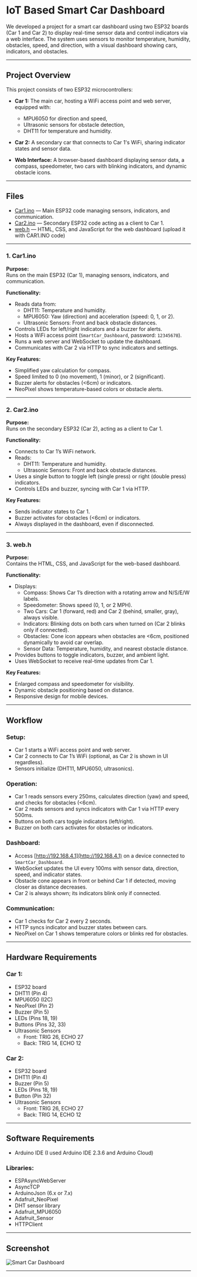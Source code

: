 # IoT Based Smart Car Dashboard

We developed a project for a smart car dashboard using two ESP32 boards (Car 1 and Car 2) to display real-time sensor data and control indicators via a web interface. The system uses sensors to monitor temperature, humidity, obstacles, speed, and direction, with a visual dashboard showing cars, indicators, and obstacles.

---

## Project Overview

This project consists of two ESP32 microcontrollers:

- **Car 1:** The main car, hosting a WiFi access point and web server, equipped with:
  - MPU6050 for direction and speed,
  - Ultrasonic sensors for obstacle detection,
  - DHT11 for temperature and humidity.

- **Car 2:** A secondary car that connects to Car 1's WiFi, sharing indicator states and sensor data.

- **Web Interface:** A browser-based dashboard displaying sensor data, a compass, speedometer, two cars with blinking indicators, and dynamic obstacle icons.

---

## Files
- [Car1.ino](./(finalised)car1.ino) — Main ESP32 code managing sensors, indicators, and communication.
- [Car2.ino](./(finalised)car2.ino) — Secondary ESP32 code acting as a client to Car 1.
- [web.h](./(FINALISED)web.h) — HTML, CSS, and JavaScript for the web dashboard (upload it with CAR1.INO code)

--- 

### 1. Car1.ino

**Purpose:**  
Runs on the main ESP32 (Car 1), managing sensors, indicators, and communication.

**Functionality:**
- Reads data from:
  - DHT11: Temperature and humidity.
  - MPU6050: Yaw (direction) and acceleration (speed: 0, 1, or 2).
  - Ultrasonic Sensors: Front and back obstacle distances.
- Controls LEDs for left/right indicators and a buzzer for alerts.
- Hosts a WiFi access point (`SmartCar_Dashboard`, password: `12345678`).
- Runs a web server and WebSocket to update the dashboard.
- Communicates with Car 2 via HTTP to sync indicators and settings.

**Key Features:**
- Simplified yaw calculation for compass.
- Speed limited to 0 (no movement), 1 (minor), or 2 (significant).
- Buzzer alerts for obstacles (<6cm) or indicators.
- NeoPixel shows temperature-based colors or obstacle alerts.

---

### 2. Car2.ino

**Purpose:**  
Runs on the secondary ESP32 (Car 2), acting as a client to Car 1.

**Functionality:**
- Connects to Car 1’s WiFi network.
- Reads:
  - DHT11: Temperature and humidity.
  - Ultrasonic Sensors: Front and back obstacle distances.
- Uses a single button to toggle left (single press) or right (double press) indicators.
- Controls LEDs and buzzer, syncing with Car 1 via HTTP.

**Key Features:**
- Sends indicator states to Car 1.
- Buzzer activates for obstacles (<6cm) or indicators.
- Always displayed in the dashboard, even if disconnected.

---

### 3. web.h

**Purpose:**  
Contains the HTML, CSS, and JavaScript for the web-based dashboard.

**Functionality:**
- Displays:
  - Compass: Shows Car 1’s direction with a rotating arrow and N/S/E/W labels.
  - Speedometer: Shows speed (0, 1, or 2 MPH).
  - Two Cars: Car 1 (forward, red) and Car 2 (behind, smaller, gray), always visible.
  - Indicators: Blinking dots on both cars when turned on (Car 2 blinks only if connected).
  - Obstacles: Cone icon appears when obstacles are <6cm, positioned dynamically to avoid car overlap.
  - Sensor Data: Temperature, humidity, and nearest obstacle distance.
- Provides buttons to toggle indicators, buzzer, and ambient light.
- Uses WebSocket to receive real-time updates from Car 1.

**Key Features:**
- Enlarged compass and speedometer for visibility.
- Dynamic obstacle positioning based on distance.
- Responsive design for mobile devices.

---

## Workflow

### Setup:
- Car 1 starts a WiFi access point and web server.
- Car 2 connects to Car 1’s WiFi (optional, as Car 2 is shown in UI regardless).
- Sensors initialize (DHT11, MPU6050, ultrasonics).

### Operation:
- Car 1 reads sensors every 250ms, calculates direction (yaw) and speed, and checks for obstacles (<6cm).
- Car 2 reads sensors and syncs indicators with Car 1 via HTTP every 500ms.
- Buttons on both cars toggle indicators (left/right).
- Buzzer on both cars activates for obstacles or indicators.

### Dashboard:
- Access [http://192.168.4.1](http://192.168.4.1) on a device connected to `SmartCar_Dashboard`.
- WebSocket updates the UI every 100ms with sensor data, direction, speed, and indicator states.
- Obstacle cone appears in front or behind Car 1 if detected, moving closer as distance decreases.
- Car 2 is always shown; its indicators blink only if connected.

### Communication:
- Car 1 checks for Car 2 every 2 seconds.
- HTTP syncs indicator and buzzer states between cars.
- NeoPixel on Car 1 shows temperature colors or blinks red for obstacles.

---

## Hardware Requirements

### Car 1:
- ESP32 board
- DHT11 (Pin 4)
- MPU6050 (I2C)
- NeoPixel (Pin 2)
- Buzzer (Pin 5)
- LEDs (Pins 18, 19)
- Buttons (Pins 32, 33)
- Ultrasonic Sensors  
  - Front: TRIG 26, ECHO 27  
  - Back: TRIG 14, ECHO 12

### Car 2:
- ESP32 board
- DHT11 (Pin 4)
- Buzzer (Pin 5)
- LEDs (Pins 18, 19)
- Button (Pin 32)
- Ultrasonic Sensors  
  - Front: TRIG 26, ECHO 27  
  - Back: TRIG 14, ECHO 12

---

## Software Requirements

- Arduino IDE (I used Arduino IDE 2.3.6 and Arduino Cloud)

### Libraries:
- ESPAsyncWebServer
- AsyncTCP
- ArduinoJson (6.x or 7.x)
- Adafruit_NeoPixel
- DHT sensor library
- Adafruit_MPU6050
- Adafruit_Sensor
- HTTPClient

---

## Screenshot

![Smart Car Dashboard](https://github.com/user-attachments/assets/a9da8be7-8fe6-4ec8-8131-7bac42ed4307)

---
